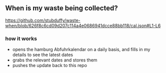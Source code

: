## When is my waste being collected?
  https://github.com/stubduffy/waste-when/blob/626f8c6cd09d207c114a4e0686941dcce88bb118/cal.json#L1-L6
  
  ### how it works
  - opens the hamburg Abfuhrkalendar on a daily basis, and fills in my details to see the latest dates
  - grabs the relevant dates and stores them
  - pushes the update back to this repo
  
